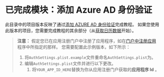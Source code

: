 # <a name="completed-module-add-azure-ad-authentication"></a>已完成模块：添加 Azure AD 身份验证

此目录中的项目版本反映了通过[添加 AZURE AD 身份验证](https://docs.microsoft.com/graph/tutorials/ios-objectivec?tutorial-step=3)完成教程。 如果您使用此版本的项目，您需要完成教程的其余部分（从[获取日历数据](https://docs.microsoft.com/graph/tutorials/ios-objectivec?tutorial-step=4)开始）。

> **注意：** 假定您已在应用注册门户中注册了应用程序，如在[门户中注册应用](https://docs.microsoft.com/graph/tutorials/ios-objectivec?tutorial-step=2)程序中所指定的那样。 您需要配置此示例版本，如下所示：
>
> 1. 将`AuthSettings.plist.example`文件重命名`AuthSettings.plist`为。
> 1. 编辑`AuthSettings.plist`文件并进行以下更改。
>     1. 将`YOUR_APP_ID_HERE`替换为你从应用注册门户获取的**应用程序 Id** 。
